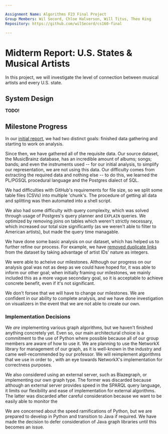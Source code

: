 ```yaml
---

Assignment Name: Algorithms F23 Final Project  
Group Members: Wil Secord, Chloe Halverson, Will Titus, Theo King
Repository: https://github.com/wilSecord/cs160-final  

---
```

# Midterm Report: U.S. States & Musical Artists

In this project, we will investigate the level of connection between musical artists and every U.S. state.

## System Design

**TODO!**

## Milestone Progress 

In our [initial report](https://github.com/wilSecord/cs160-final/tree/78f0d9aad897440c5330bc14cc4e8165f69dc3ca), we had two distinct goals: finished data gathering and starting to work on analysis.

Since then, we have gathered all of the requisite data. Our source dataset, the MusicBrainz database, has an incredible amount of albums; songs; bands; and even the instruments used -- for our initial analysis, to simplify our representation, we are not using this data. Our difficulty comes from extracting the required data and nothing else -- to do this, we learned the PL/PGSQL procedural language and the Postgres dialect of SQL. 

We had difficulties with GitHub's requirements for file size, so we split some table files (CSVs) into multiple 'chunk's. The procedure of getting all data and splitting was then automated into a shell script. 

We also had some difficulty with query complexity, which was solved through usage of Postgres's query planner and `EXPLAIN` queries. We optimized by removing joins on tables which weren't strictly necessary, which increased our total size significantly (as we weren't able to filter to American artists), but made the query time managable.

We have done some basic analysis on our dataset, which has helped us to further refine our process. For example, we have [removed duplicate links](https://github.com/wilSecord/cs160-final/commit/eeed858a5ebff936cae2f65253626417a2fd90fe) from the dataset by taking advantage of artist IDs' nature as integers.

We were able to acheive our milestones. Although our progress on our analysis goal was not as deep as we could have hoped for, it was able to inform our other goal; when initially framing our milestones, we mainly included this as a more vague secondary goal, so it is acceptable to achieve concrete benefit, even if it's not significant.

We don't forsee that we will have to change our milestones. We are confident in our ability to complete analysis, and we have done investigation on visualizers in the event that we are not able to create our own.

### Implementation Decisions 

We *are* implementing various graph algorithms, but we haven't finished anything concretely yet. Even so, our main architectural choice is a commitment to the use of Python where possible because all of our group members are aware of how to use it. We are planning to use the NetworkX library for management of our graph, as it is well-known in the industry and came well-recommended by our professor. We will reimplement algorithms that we use in order to , with an eye towards NetworkX's implementation for correctness purposes.

We also considered using an external server, such as Blazegraph, or implementing our own graph type. The former was discarded because although an external server provides speed in the SPARQL query language, it limits our flexibility and ease of implementation for external algorithms. The latter was discarded after careful consideration because we want to be easily able to monitor the 

We are concerned about the speed ramifications of Python, but we are prepared to develop in Python and transition to Java if required. We have made the decision to defer consideration of Java graph libraries until this becomes an issue.

